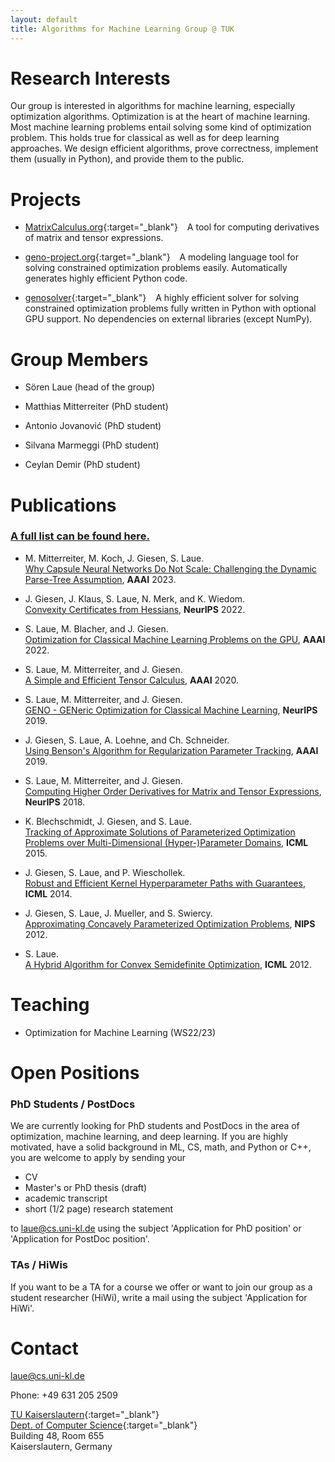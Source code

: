 ```yaml
---
layout: default
title: Algorithms for Machine Learning Group @ TUK
---
```


  

# Research Interests

Our group is interested in algorithms for machine learning, especially optimization algorithms. Optimization is at the heart of machine learning. Most machine learning problems entail solving some kind of optimization problem. This holds true for classical as well as for deep learning approaches. We design efficient algorithms, prove correctness, implement them (usually in Python), and provide them to the public.

# Projects

* [MatrixCalculus.org](https://www.MatrixCalculus.org){:target="_blank"} &ensp; A tool for computing derivatives of matrix and tensor expressions.

* [geno-project.org](https://www.geno-project.org){:target="_blank"} &ensp; A modeling language tool for solving constrained optimization problems easily. Automatically generates highly efficient Python code.

* [genosolver](https://www.github.com/slaue/genosolver){:target="_blank"} &ensp; A highly efficient solver for solving constrained optimization problems fully written in Python with optional GPU support. No dependencies on external libraries (except NumPy).

# Group Members

* Sören Laue (head of the group)

* Matthias Mitterreiter (PhD student)

* Antonio Jovanović (PhD student)

* Silvana Marmeggi (PhD student)

* Ceylan Demir (PhD student)

# Publications
### [A full list can be found here.](./publications.html)

* M. Mitterreiter, M. Koch, J. Giesen, S. Laue.    
[Why Capsule Neural Networks Do Not Scale: Challenging the Dynamic Parse-Tree Assumption](https://arxiv.org/abs/2301.01583), **AAAI** 2023.

* J. Giesen, J. Klaus, S. Laue, N. Merk, and K. Wiedom.  
[Convexity Certificates from Hessians](https://arxiv.org/abs/2210.10430), **NeurIPS** 2022.  

* S. Laue, M. Blacher, and J. Giesen.  
[Optimization for Classical Machine Learning Problems on the GPU](https://arxiv.org/abs/2203.16340), **AAAI** 2022.  

* S. Laue, M. Mitterreiter, and J. Giesen.  
[A Simple and Efficient Tensor Calculus](https://ojs.aaai.org/index.php/AAAI/article/view/5881/5737), **AAAI** 2020.  

* S. Laue, M. Mitterreiter, and J. Giesen.  
[GENO - GENeric Optimization for Classical Machine Learning](https://proceedings.neurips.cc/paper/2019/hash/84438b7aae55a0638073ef798e50b4ef-Abstract.html), **NeurIPS** 2019.  

* J. Giesen, S. Laue, A. Loehne, and Ch. Schneider.  
[Using Benson's Algorithm for Regularization Parameter Tracking](https://ojs.aaai.org//index.php/AAAI/article/view/4253), **AAAI** 2019.  

* S. Laue, M. Mitterreiter, and J. Giesen.  
[Computing Higher Order Derivatives for Matrix and Tensor Expressions](https://proceedings.neurips.cc/paper/2018/hash/0a1bf96b7165e962e90cb14648c9462d-Abstract.html), **NeurIPS** 2018.  

* K. Blechschmidt, J. Giesen, and S. Laue.  
[Tracking of Approximate Solutions of Parameterized Optimization Problems over Multi-Dimensional (Hyper-)Parameter Domains](http://proceedings.mlr.press/v37/blechschmidt15.html), **ICML** 2015.  

* J. Giesen, S. Laue, and P. Wieschollek.  
[Robust and Efficient Kernel Hyperparameter Paths with Guarantees](http://proceedings.mlr.press/v32/giesen14.html), **ICML** 2014.  

* J. Giesen, S. Laue, J. Mueller, and S. Swiercy.  
[Approximating Concavely Parameterized Optimization Problems](https://proceedings.neurips.cc/paper/2012/hash/bdb106a0560c4e46ccc488ef010af787-Abstract.html), **NIPS** 2012.  

* S. Laue.  
[A Hybrid Algorithm for Convex Semidefinite Optimization](https://arxiv.org/abs/1206.4608), **ICML** 2012.  

# Teaching

* Optimization for Machine Learning (WS22/23)

# Open Positions
### PhD Students / PostDocs

We are currently looking for PhD students and PostDocs in the area of optimization, machine learning, and deep learning. If you are highly motivated, have a solid background in ML, CS, math, and Python or C++, you are welcome to apply by sending your  
* CV
* Master's or PhD thesis (draft)
* academic transcript
* short (1/2 page) research statement

to [laue@cs.uni-kl.de](mailto:laue@cs.uni-kl.de) using the subject 'Application for PhD position' or 'Application for PostDoc position'.

### TAs / HiWis

If you want to be a TA for a course we offer or want to join our group as a student researcher (HiWi), write a mail using the subject 'Application for HiWi'.

# Contact

[laue@cs.uni-kl.de](mailto:laue@cs.uni-kl.de)

Phone: +49 631 205 2509

[TU Kaiserslautern](https://www.uni-kl.de/en){:target="_blank"}  
[Dept. of Computer Science](https://www.informatik.uni-kl.de/en){:target="_blank"}  
Building 48, Room 655  
Kaiserslautern, Germany
